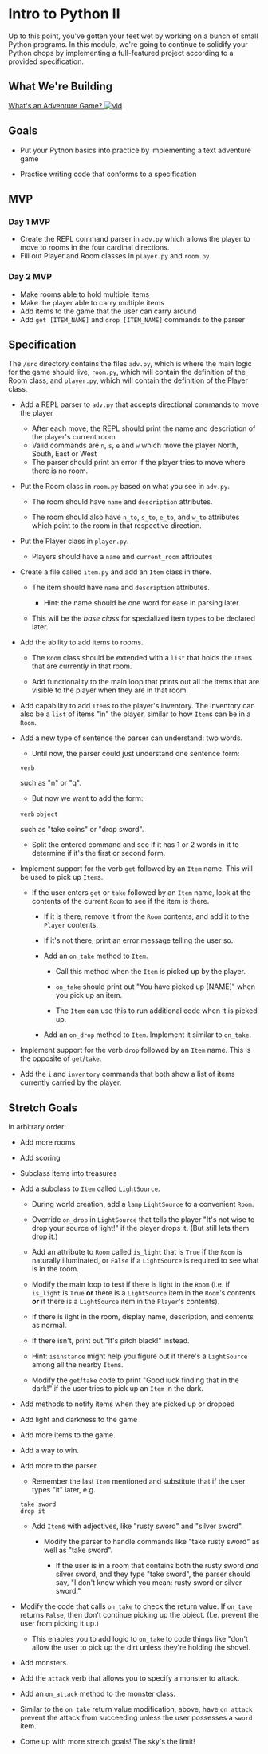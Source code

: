 # Intro to Python II

Up to this point, you've gotten your feet wet by working on a bunch of small Python programs. In this module, we're going to continue to solidify your Python chops by implementing a full-featured project according to a provided specification.

## What We're Building

[What's an Adventure Game? ![vid](https://tk-assets.lambdaschool.com/7928cdb4-b8a3-45a6-b231-5b9d1fc1e002_ScreenShot2019-03-22at5.47.28PM.png)](https://youtu.be/WaZccFqJUT8)

## Goals

*   Put your Python basics into practice by implementing a text adventure game

*   Practice writing code that conforms to a specification

## MVP

### Day 1 MVP

*   Create the REPL command parser in `adv.py` which allows the player to move to rooms in the four cardinal directions.
*   Fill out Player and Room classes in `player.py` and `room.py`

### Day 2 MVP

*   Make rooms able to hold multiple items
*   Make the player able to carry multiple items
*   Add items to the game that the user can carry around
*   Add `get [ITEM_NAME]` and `drop [ITEM_NAME]` commands to the parser

## Specification

The `/src` directory contains the files `adv.py`, which is where the main logic for the game should live, `room.py`, which will contain the definition of the Room class, and `player.py`, which will contain the definition of the Player class.

*   Add a REPL parser to `adv.py` that accepts directional commands to move the player
    *   After each move, the REPL should print the name and description of the player's current room
    *   Valid commands are `n`, `s`, `e` and `w` which move the player North, South, East or West
    *   The parser should print an error if the player tries to move where there is no room.

*   Put the Room class in `room.py` based on what you see in `adv.py`.

    *   The room should have `name` and `description` attributes.

    *   The room should also have `n_to`, `s_to`, `e_to`, and `w_to` attributes which point to the room in that respective direction.

*   Put the Player class in `player.py`.
    *   Players should have a `name` and `current_room` attributes

*   Create a file called `item.py` and add an `Item` class in there.

    *   The item should have `name` and `description` attributes.

        *   Hint: the name should be one word for ease in parsing later.

    *   This will be the _base class_ for specialized item types to be declared later.

*   Add the ability to add items to rooms.

    *   The `Room` class should be extended with a `list` that holds the `Item`s that are currently in that room.

    *   Add functionality to the main loop that prints out all the items that are visible to the player when they are in that room.

*   Add capability to add `Item`s to the player's inventory. The inventory can also be a `list` of items "in" the player, similar to how `Item`s can be in a `Room`.

*   Add a new type of sentence the parser can understand: two words.

    *   Until now, the parser could just understand one sentence form:

    `verb`

    such as "n" or "q".

    *   But now we want to add the form:

    `verb` `object`

    such as "take coins" or "drop sword".

    *   Split the entered command and see if it has 1 or 2 words in it to determine if it's the first or second form.

*   Implement support for the verb `get` followed by an `Item` name. This will be used to pick up `Item`s.

    *   If the user enters `get` or `take` followed by an `Item` name, look at the contents of the current `Room` to see if the item is there.

        *   If it is there, remove it from the `Room` contents, and add it to the `Player` contents.

        *   If it's not there, print an error message telling the user so.

        *   Add an `on_take` method to `Item`.

            *   Call this method when the `Item` is picked up by the player.

            *   `on_take` should print out "You have picked up [NAME]" when you pick up an item.

            *   The `Item` can use this to run additional code when it is picked up.

        *   Add an `on_drop` method to `Item`. Implement it similar to `on_take`.

*   Implement support for the verb `drop` followed by an `Item` name. This is the opposite of `get`/`take`.

*   Add the `i` and `inventory` commands that both show a list of items currently carried by the player.

## Stretch Goals

In arbitrary order:

*   Add more rooms

*   Add scoring

*   Subclass items into treasures

*   Add a subclass to `Item` called `LightSource`.

    *   During world creation, add a `lamp` `LightSource` to a convenient `Room`.

    *   Override `on_drop` in `LightSource` that tells the player "It's not wise to drop your source of light!" if the player drops it. (But still lets them drop it.)

    *   Add an attribute to `Room` called `is_light` that is `True` if the `Room` is naturally illuminated, or `False` if a `LightSource` is required to see what is in the room.

    *   Modify the main loop to test if there is light in the `Room` (i.e. if `is_light` is `True` **or** there is a `LightSource` item in the `Room`'s contents **or** if there is a `LightSource` item in the `Player`'s contents).

    *   If there is light in the room, display name, description, and contents as normal.

    *   If there isn't, print out "It's pitch black!" instead.

    *   Hint: `isinstance` might help you figure out if there's a `LightSource` among all the nearby `Item`s.

    *   Modify the `get`/`take` code to print "Good luck finding that in the dark!" if the user tries to pick up an `Item` in the dark.

*   Add methods to notify items when they are picked up or dropped

*   Add light and darkness to the game

*   Add more items to the game.

*   Add a way to win.

*   Add more to the parser.

    *   Remember the last `Item` mentioned and substitute that if the user types "it" later, e.g.

    ```
    take sword
    drop it
    ```

    *   Add `Item`s with adjectives, like "rusty sword" and "silver sword".

        *   Modify the parser to handle commands like "take rusty sword" as well as "take sword".

            *   If the user is in a room that contains both the rusty sword _and_ silver sword, and they type "take sword", the parser should say, "I don't know which you mean: rusty sword or silver sword."

*   Modify the code that calls `on_take` to check the return value. If `on_take` returns `False`, then don't continue picking up the object. (I.e. prevent the user from picking it up.)

    *   This enables you to add logic to `on_take` to code things like "don't allow the user to pick up the dirt unless they're holding the shovel.

*   Add monsters.

*   Add the `attack` verb that allows you to specify a monster to attack.

*   Add an `on_attack` method to the monster class.

*   Similar to the `on_take` return value modification, above, have `on_attack` prevent the attack from succeeding unless the user possesses a `sword` item.

*   Come up with more stretch goals! The sky's the limit!
